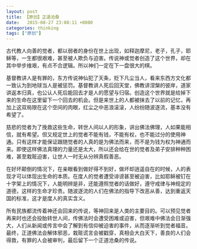 ```yaml
---
layout: post
title: 【原创】正道沧桑
date:   2015-08-27 23:08:11 +0800
categories: thinking
tags: ["原创"]
---
```

古代教人向善的觉者，都以弱者的身份在世上出现，如释迦摩尼，老子，孔子，耶稣等，一生都很艰难，甚至被人欺负与迫害。传说神或觉者创造了这个世界，却在其中举步维艰，有点不合逻辑。所以神们一定在下一盘很大的棋。

基督教讲人是有罪的，东方传说神仙犯了天条，贬下凡尘当人，看来东西方文化都一致认为到地球当人是被惩罚。基督教讲人死后回天堂，佛教讲涅槃的彼岸，道家讲返本归真，也公认人死后能回去才是人的愿望与归宿。创造这个世界就是给掉下来的生命在这里留下一个回去的机会。但是来世上的人都被抹去了以前的记忆，再加上这双局限在这个空间的肉眼，红尘之中恶浪滚滚，人纷纷随波逐流，基本没有希望了。

慈悲的觉者为了挽救这些生命，转世人间以人的形象，讲出佛法佛理，人如果能相信，就有希望。但又规定世上的觉者不能有钱，不能有权，也不能过分的使用神通。只有这样才能保证跟随觉者的人真的是为佛法而来，而不是为钱为权为神通而来。即使这样佛法真理的力量还是太大，所以还会给在世的觉者及弟子安排种种困难，甚至栽赃迫害，让世人一时无从分辨真假善恶。

在好坏颠倒的情况下，在亲眼看到做好得不到好，做坏却逍遥自在的时候，人的表现才可以体现出生命的本质。在度人的觉者遭受诽谤甚至被迫害，比如耶稣被钉在十字架上的情况下，人能明辨是非，还能遵照觉者的话做好，遵守戒律与神规定的道德，这样的生命才珍贵。随波逐流的人们在佛法的指导下改恶从善，达到重返天国的标准，这才是度人的真实含义。

所有民族都流传着神还会回来的传说，等神回来是人类的主要目的。可以预见觉者再来时也还会投胎转世人间，传佛法时会遭受困难或迫害，但艰难中佛法会日渐强大，人们从新闻或传言中会了解到有信仰被迫害的事件，从而逐渐听到觉者福音。最终，正道佛法会解体邪恶，栽赃谎言会被戳穿，真相会大白天下，善良的人们会得救，有罪的人会被审判，最后留下一个正道沧桑的传说。
